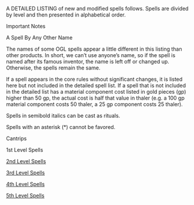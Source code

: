 A DETAILED LISTING of new and modified spells follows. Spells are divided by level and then presented in alphabetical order.

Important Notes

A Spell By Any Other Name

The names of some OGL spells appear a little different in this listing than other products. In short, we can’t use anyone’s name, so if the spell is named after its famous inventor, the name is left off or changed up. Otherwise, the spells remain the same.

If a spell appears in the core rules without significant changes, it is listed here but not included in the detailed spell list. If a spell that is not included in the detailed list has a material component cost listed in gold pieces (gp) higher than 50 gp, the actual cost is half that value in thaler (e.g. a 100 gp material component costs 50 thaler, a 25 gp component costs 25 thaler).

Spells in semibold italics can be cast as rituals.

Spells with an asterisk (*) cannot be favored.

Cantrips

1st Level Spells

[2nd Level Spells](https://skroxiousdm.github.io/SkroxiousDM/6.Spells/Spell%20Descriptions/2ndLevelSpells)

[3rd Level Spells](https://skroxiousdm.github.io/SkroxiousDM/6.Spells/Spell%20Descriptions/3rdLevelSpells)

[4th Level Spells](https://skroxiousdm.github.io/SkroxiousDM/6.Spells/Spell%20Descriptions/4thLevelSpells)

[5th Level Spells](https://skroxiousdm.github.io/SkroxiousDM/6.Spells/Spell%20Descriptions/5thLevelSpells)
